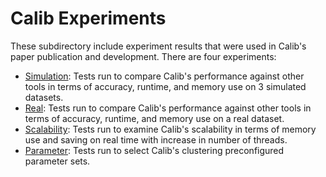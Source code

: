 # Calib Experiments

These subdirectory include experiment results that were used in Calib's paper publication and development. There are four experiments:

- [Simulation](simulated_tests): Tests run to compare Calib's performance against other tools in terms of accuracy, runtime, and memory use on 3 simulated datasets.
- [Real](real_tests/): Tests run to compare Calib's performance against other tools in terms of accuracy, runtime, and memory use on a real dataset.
- [Scalability](scalability/): Tests run to examine Calib's scalability in terms of memory use and saving on real time with increase in number of threads.
- [Parameter](parameter_tests/): Tests run to select Calib's clustering preconfigured parameter sets.

